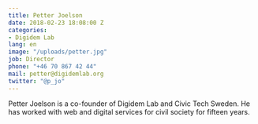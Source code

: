 ```yaml
---
title: Petter Joelson
date: 2018-02-23 18:08:00 Z
categories:
- Digidem Lab
lang: en
image: "/uploads/petter.jpg"
job: Director
phone: "+46 70 867 42 44"
mail: petter@digidemlab.org
twitter: "@p_jo"
---
```


Petter Joelson is a co-founder of Digidem Lab and Civic Tech Sweden. He has worked with web and digital services for civil society for fifteen years.
